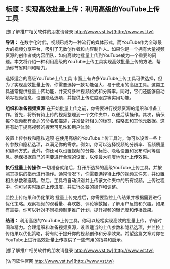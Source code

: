## **标题：实现高效批量上传：利用高级的YouTube上传工具**

[想了解推广相关软件的朋友请登录 http://www.vst.tw](http://www.vst.tw)

**导语：**
在数字化时代，视频已成为一种流行的媒体形式，而YouTube作为全球最大的视频分享平台，吸引了无数创作者和内容制作人。如果你是一个拥有大量视频资源的创作者或内容团队，如何高效地批量上传到YouTube成为一个重要的问题。本文将介绍一种利用高级的YouTube上传工具实现高效批量上传的方法，帮助你节省时间和精力。

选择适合的高级YouTube上传工具
市面上有许多YouTube上传工具可供选择，但为了实现高效批量上传，你需要选择一款功能强大、易于使用的高级工具。这类工具通常提供批量上传功能，并支持多种视频格式和分辨率。同时，它们还能够自动填写视频信息、设置隐私选项，并提供上传进度跟踪等实用功能。

**组织和准备视频资源**
在开始批量上传之前，你需要进行视频资源的组织和准备工作。首先，将所有待上传的视频整理到一个文件夹中，以便后续操作。其次，确保每个视频都有合适的命名和描述，并准备好相关的标签、缩略图和其他元数据。这将有助于提高视频的搜索可见性和用户体验。

设置上传参数和隐私选项
在使用高级的YouTube上传工具时，你可以设置一些上传参数和隐私选项，以满足你的需求。例如，你可以选择视频的分辨率、音频质量和编码方式。此外，你还可以设置视频的分类、标签、隐私设置和发布时间等信息。确保根据自己的需要进行合理的设置，以便最大程度地优化上传效果。

**执行批量上传操作**
一切准备就绪后，打开所选择的高级YouTube上传工具，并按照其提供的指示进行操作。通常情况下，你需要选择待上传的视频文件夹，并设置相关参数和选项。然后，工具将自动识别并上传该文件夹中的所有视频。上传过程中，你可以实时跟踪上传进度，并进行必要的操作和调整。

监控上传结果和优化策略
批量上传完成后，你需要监控上传结果并根据需要进行优化策略。观察视频的观看量、喜欢数、评论等数据，了解用户反馈和兴趣。如果有需要，你可以针对不同视频制定推广计划，提升视频的曝光度和传播效果。

**结语：**
利用高级的YouTube上传工具，你可以轻松实现高效的批量上传，节省时间和精力。合理组织和准备视频资源，设置适当的上传参数和隐私选项，并监控上传结果以优化策略，将有助于提升你的视频创作和分享效果。希望这篇文章对你在YouTube上进行高效批量上传提供了一些有用的指导和启示。

[想了解推广相关软件的朋友请登录 http://www.vst.tw](http://www.vst.tw)


[访问软件官网 http://www.vst.tw](http://www.vst.tw)
